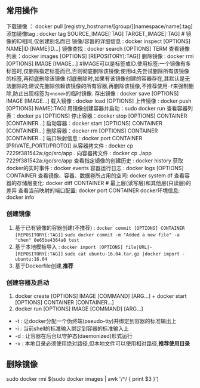 ## 常用操作
下载镜像 ： docker pull [registry_hostname/[group/]]namespace/name[:tag]
添加镜像tag : docker tag SOURCE_IMAGE[:TAG] TARGET_IMAGE[:TAG] # 镜像的ID相同,仅创建别名而已
镜像/容器的详细信息 : docker inspect [OPTIONS] NAME|ID [NAME|ID...]
镜像查找 : docker search [OPTIONS] TERM
查看镜像列表：docker images [OPTIONS] [REPOSITORY[:TAG]]
删除镜像 : docker rmi [OPTIONS] IMAGE [IMAGE...] #IMAGE可以是标签或ID.使用标签:一个镜像有多标签时,仅删除指定标签而已,否则彻底删除该镜像;使用id,先尝试删除所有该镜像的标签,再彻底删除该镜像.彻底删除时,如果有该镜像创建的容器存在,其默认是无法删除的;建议先删除依赖该镜像的所有容器,再删除该镜像,不推荐使用`-f`来强制删除,防止出现标签为`<none>`的临时镜像.
存出镜像 : docker save [OPTIONS] IMAGE [IMAGE...]
载入镜像 : docker load [OPTIONS]
上传镜像 : docker push [OPTIONS] NAME[:TAG]
用镜像创建容器并启动：sudo docker run
查看容器列表：docker ps [OPTIONS]
停止容器：docker stop [OPTIONS] CONTAINER [CONTAINER...]
启动容器：docker start [OPTIONS] CONTAINER [CONTAINER...]
删除容器：docker rm [OPTIONS] CONTAINER [CONTAINER...]
端口映射信息 : docker port CONTAINER [PRIVATE_PORT[/PROTO]]
从容器拷文件 : docker cp 7229f381542a:/go/src/app .
向容器拷文件 : docker cp ./app 7229f381542a:/go/src/app
查看指定镜像的创建历史 : docker history
获取docker的实时事件  : docker events
容器运行日志 : docker logs [OPTIONS] CONTAINER
查看镜像、容器、数据卷所占用的空间: docker system df
查看容器的存储层变化: docker diff CONTAINER # 最上层(读写层)和其他层(只读层)的差异
查看当前映射的端口配置: docker port CONTAINER
docker环境信息: docker info

### 创建镜像

1. 基于已有镜像的容器创建(不推荐) : `docker commit [OPTIONS] CONTAINER [REPOSITORY[:TAG]]`
`sudo docker commit -m "Added a new file" -a "chen" 0e65be4364a8 test`
1. 基于本地模板导入 : `docker import [OPTIONS] file|URL|- [REPOSITORY[:TAG]]`
`sudo cat ubuntu-16.04.tar.gz |docker import - ubuntu:16.04`
1. 基于Dockerfile创建,**推荐**

### 创建容器及启动
1. docker create [OPTIONS] IMAGE [COMMAND] [ARG...] + docker start [OPTIONS] CONTAINER [CONTAINER...]
1. docker run [OPTIONS] IMAGE [COMMAND] [ARG...]
- -t : 让docker分配一个伪终端(pseudo-tty)并绑定到容器的标准输出上
- -i : 当前shell的标准输入绑定到容器的标准输入上
- -d : 让容器在后台以守护态(daemonized)形式运行
- -v : 本地目录必须使用绝对路径,但本地文件可以使用相对路径,**推荐使用目录**

## 删除镜像
sudo docker rmi $(sudo docker images | awk '/^<none>/ { print $3 }')

